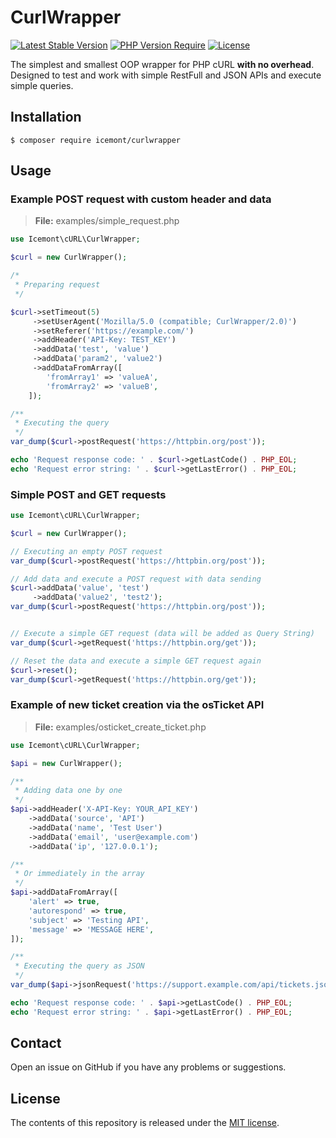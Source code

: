 # CurlWrapper

[![Latest Stable Version](http://poser.pugx.org/icemont/curlwrapper/v)](https://packagist.org/packages/icemont/curlwrapper)
[![PHP Version Require](http://poser.pugx.org/icemont/curlwrapper/require/php)](https://packagist.org/packages/icemont/curlwrapper)
[![License](https://poser.pugx.org/icemont/curlwrapper/license)](//packagist.org/packages/icemont/curlwrapper)

The simplest and smallest OOP wrapper for PHP cURL **with no overhead**.  
Designed to test and work with simple RestFull and JSON APIs and execute simple queries.

## Installation

	$ composer require icemont/curlwrapper

## Usage
### Example POST request with custom header and data

> **File:** examples/simple_request.php
```php
use Icemont\cURL\CurlWrapper;

$curl = new CurlWrapper();

/*
 * Preparing request
 */

$curl->setTimeout(5)
     ->setUserAgent('Mozilla/5.0 (compatible; CurlWrapper/2.0)')
     ->setReferer('https://example.com/')
     ->addHeader('API-Key: TEST_KEY')
     ->addData('test', 'value')
     ->addData('param2', 'value2')
     ->addDataFromArray([
        'fromArray1' => 'valueA',
        'fromArray2' => 'valueB',
    ]);

/**
 * Executing the query
 */
var_dump($curl->postRequest('https://httpbin.org/post'));

echo 'Request response code: ' . $curl->getLastCode() . PHP_EOL;
echo 'Request error string: ' . $curl->getLastError() . PHP_EOL;

```

### Simple POST and GET requests
```php
use Icemont\cURL\CurlWrapper;

$curl = new CurlWrapper();

// Executing an empty POST request
var_dump($curl->postRequest('https://httpbin.org/post'));

// Add data and execute a POST request with data sending
$curl->addData('value', 'test')
     ->addData('value2', 'test2');
var_dump($curl->postRequest('https://httpbin.org/post'));


// Execute a simple GET request (data will be added as Query String)
var_dump($curl->getRequest('https://httpbin.org/get'));

// Reset the data and execute a simple GET request again
$curl->reset();
var_dump($curl->getRequest('https://httpbin.org/get'));

```
### Example of new ticket creation via the osTicket API

> **File:** examples/osticket_create_ticket.php

```php
use Icemont\cURL\CurlWrapper;

$api = new CurlWrapper();

/**
 * Adding data one by one
 */
$api->addHeader('X-API-Key: YOUR_API_KEY')
    ->addData('source', 'API')
    ->addData('name', 'Test User')
    ->addData('email', 'user@example.com')
    ->addData('ip', '127.0.0.1');

/**
 * Or immediately in the array
 */
$api->addDataFromArray([
    'alert' => true,
    'autorespond' => true,
    'subject' => 'Testing API',
    'message' => 'MESSAGE HERE',
]);

/**
 * Executing the query as JSON
 */
var_dump($api->jsonRequest('https://support.example.com/api/tickets.json'));

echo 'Request response code: ' . $api->getLastCode() . PHP_EOL;
echo 'Request error string: ' . $api->getLastError() . PHP_EOL;
```
## Contact

Open an issue on GitHub if you have any problems or suggestions.

## License

The contents of this repository is released under the [MIT license](https://opensource.org/licenses/MIT).

